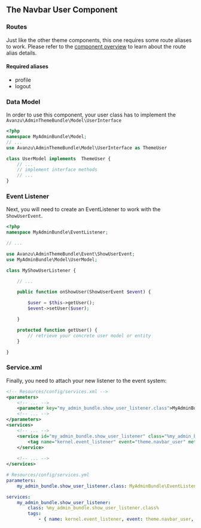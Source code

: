 ## The Navbar User Component

### Routes
Just like the other theme components, this one requires some route aliases to work. Please refer to the [component overview][1] to learn about the route alias details. 

#### Required aliases
* profile
* logout

### Data Model

In order to use this component, your user class has to implement the `Avanzu\AdminThemeBundle\Model\UserInterface`
```php
<?php
namespace MyAdminBundle\Model;
// ...
use Avanzu\AdminThemeBundle\Model\UserInterface as ThemeUser

class UserModel implements  ThemeUser {
	// ...
	// implement interface methods
	// ...
}
```
### Event Listener
Next, you will need to create an EventListener to work with the `ShowUserEvent`.
```php
<?php
namespace MyAdminBundle\EventListener;

// ...

use Avanzu\AdminThemeBundle\Event\ShowUserEvent;
use MyAdminBundle\Model\UserModel;

class MyShowUserListener {

	// ...

	public function onShowUser(ShowUserEvent $event) {

		$user = $this->getUser();
		$event->setUser($user);

	}

	protected function getUser() {
		// retrieve your concrete user model or entity
	}

}
```
### Service.xml

Finally, you need to attach your new listener to the event system:
```xml
<!-- Resources/config/services.xml -->
<parameters>
	<!-- ... -->
	<parameter key="my_admin_bundle.show_user_listener.class">MyAdminBundle\EventListener\MyShowUserListener</parameter>
	<!-- ... -->
</parameters>
<services>
	<!-- ... -->
	<service id="my_admin_bundle.show_user_listener" class="%my_admin_bundle.show_user_listener.class%">
        <tag name="kernel.event_listener" event="theme.navbar_user" method="onShowUser" />
    </service>
	
	<!-- ... -->
</services>
```

```yaml
# Resources/config/services.yml
parameters:
    my_admin_bundle.show_user_listener.class: MyAdminBundle\EventListener\MyShowUserListener

services:
    my_admin_bundle.show_user_listener:
        class: %my_admin_bundle.show_user_listener.class%
        tags:
            - { name: kernel.event_listener, event: theme.navbar_user, method: onShowUser }
```

[1]: component_events.md